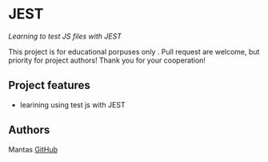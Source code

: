 # JEST

_Learning to test JS files with JEST_

This project is for educational porpuses only . Pull request are welcome, but priority for project authors! Thank you for your cooperation!

## Project features

- learining using test js with JEST

## Authors

Mantas [GitHub](https://github.com/MantasGarlauskas)
